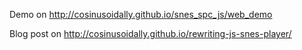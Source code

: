 Demo on http://cosinusoidally.github.io/snes_spc_js/web_demo

Blog post on http://cosinusoidally.github.io/rewriting-js-snes-player/

